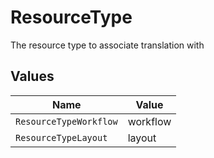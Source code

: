 # ResourceType

The resource type to associate translation with


## Values

| Name                   | Value                  |
| ---------------------- | ---------------------- |
| `ResourceTypeWorkflow` | workflow               |
| `ResourceTypeLayout`   | layout                 |